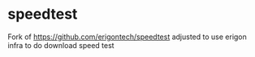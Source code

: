 # speedtest
Fork of https://github.com/erigontech/speedtest adjusted to use erigon infra to do download speed test

